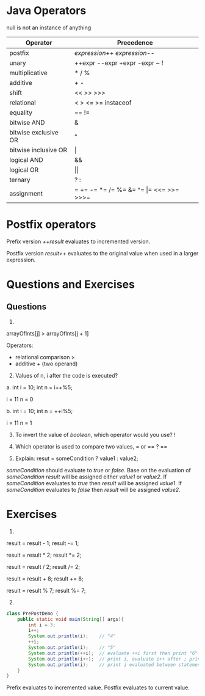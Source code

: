 
# Java Operators

null is not an instance of anything

| Operator             | Precedence                    |
| -------------------- | ----------------------------- |
| postfix              | *expression*++ *expression*-- |
| unary                | ++expr --expr +expr -expr ~ ! |
| multiplicative       | * / %                         |
| additive             | + -                           |
| shift                | << >> >>>                     |
| relational           | < > <= >= instaceof           |
| equality             | == !=                         |
| bitwise AND          | &                             |
| bitwise exclusive OR | ^                             |
| bitwise inclusive OR | &#124;                        |
| logical AND          | &&                            |
| logical OR           | &#124;&#124;                  |
| ternary              | ? :                           |
| assignment           | = += -= *= /= %= &= ^= &#124;= <<= >>= >>>= |

# Postfix operators

Prefix version *++result* evaluates to incremented version.

Postfix version *result++* evaluates to the original value when used in a larger expression.


# Questions and Exercises

## Questions

1.
arrayOfInts[j] > arrayOfInts[j + 1]

Operators:
- relational comparison >
- additive + (two operand)

2. Values of n, i after the code is executed?

a.
int i = 10;
int n = i++%5;

i = 11
n = 0

b.
int i = 10;
int n = ++i%5;

i = 11
n = 1

3. To invert the value of *boolean*, which operator would you use?
!

4. Which operator is used to compare two values, = or == ?
==

5. Explain:
resut = someCondition ? value1 : value2;

*someCondition* should evaluate to *true* or *false*.
Base on the evaluation of *someCondition* *result* will be assigned either *value1* or *value2*. If *someCondition* evaluates to *true* then *result* will be assigned *value1*. If *someCondition* evaluates to *false* then *result* will be assigned *value2*.

# Exercises

1.
result = result - 1;
result -= 1;

result = result * 2;
result \*= 2;

result = result / 2;
result /= 2;

result = result + 8;
result += 8;

result = result % 7;
result %= 7;

2.
```Java
class PrePostDemo {
    public static void main(String[] args){
        int i = 3;
        i++;
        System.out.println(i);    // "4"
        ++i;                     
        System.out.println(i);    // "5"
        System.out.println(++i);  // evaluate ++i first then print "6"
        System.out.println(i++);  // print i, evaluate i++ after ; print "6"
        System.out.println(i);    // print i evaluated between statements: "7"
    }
}
```

Prefix evaluates to incremented value.
Postfix evaluates to current value.

